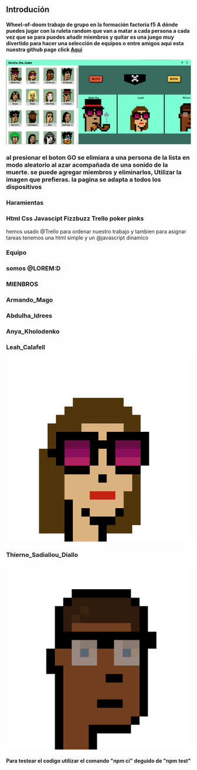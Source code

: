 ## Introdución
#### Wheel-of-doom trabajo de grupo en la formación factoria f5 A dónde puedes jugar con la ruleta random que van a matar a cada persona a cada vez que se para puedes añadir miembros y quitar es una juego muy divertido para hacer una selección de equipos o entre amigos aqui esta nuestra github page click  [Aqui](https://armun4.github.io/Wheel-Of-Doom/ "Aqui")
<img src="img-readme/weel-of-the-dom-img1.gif"> 

### al presionar el boton GO se elimiara a una persona de la lista en modo aleatorio al azar acompañada de una sonido de la muerte. se puede agregar miembros y eliminarlos, Utilizar la imagen que prefieras. la pagina se adapta a todos los dispositivos

### Haramientas 
### Html Css Javascipt Fizzbuzz Trello poker pinks 
hemos usado @Trello para ordenar nuestro trabajo y tambien para asignar tareas tenemos una html simple y un @javascript dinamico 
### Equipo
### somos @LOREM:D
### MIENBROS 

### Armando_Mago

### Abdulha_Idrees

### Anya_Kholodenko


### Leah_Calafell
<img src="https://github.com/Armun4/Wheel-Of-Doom/blob/main/Photos/cryptopunks/cp12.png?raw=true">

### Thierno_Sadialiou_Diallo
<img src="https://github.com/Armun4/Wheel-Of-Doom/blob/main/Photos/cryptopunks/cp01.png?raw=true">

#### Para testear el codigo utilizar el comando "npm ci" deguido de "npm test"